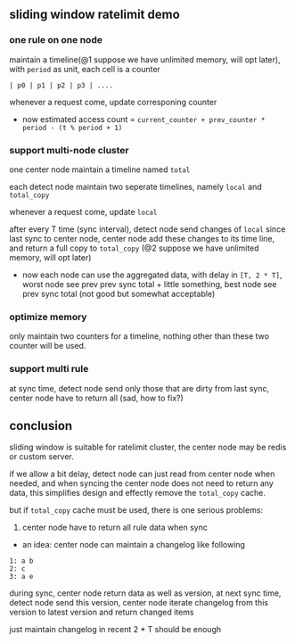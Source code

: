 ## sliding window ratelimit demo
### one rule on one node
maintain a timeline(@1 suppose we have unlimited memory, will opt later), with `period` as unit, each cell is a counter
```
| p0 | p1 | p2 | p3 | ....
```
whenever a request come, update corresponing counter
- now estimated access count = `current_counter + prev_counter * period - (t % period + 1)`

### support multi-node cluster
one center node maintain a timeline named `total`

each detect node maintain two seperate timelines, namely `local` and `total_copy`

whenever a request come, update `local`

after every T time (sync interval), detect node send changes of `local` since last sync to center node, center node add these changes to its time line, and return a full copy to `total_copy` (@2 suppose we have unlimited memory, will opt later)

- now each node can use the aggregated data, with delay in `[T, 2 * T]`, worst node see prev prev sync total + little something, best node see prev sync total (not good but somewhat acceptable)


### optimize memory
only maintain two counters for a timeline, nothing other than these two counter will be used. 

### support multi rule
at sync time, detect node send only those that are dirty from last sync, center node have to return all (sad, how to fix?)

## conclusion
sliding window is suitable for ratelimit cluster, the center node may be redis or custom server.

if we allow a bit delay, detect node can just read from center node when needed, and when syncing the center node does not need to return any data, this simplifies design and effectly remove the `total_copy` cache.

but if `total_copy` cache must be used, there is one serious problems:
1. center node have to return all rule data when sync
- an idea: center node can maintain a changelog like following
```
1: a b
2: c
3: a e
```
during sync, center node return data as well as version, at next sync time, detect node send this version, center node iterate changelog from this version  to  latest version and return changed items

just maintain changelog in recent 2 * T should be enough


